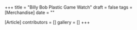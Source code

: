 +++
title = "Billy Bob Plastic Game Watch"
draft = false
tags = [Merchandise]
date = ""

[Article]
contributors = []
gallery = []
+++